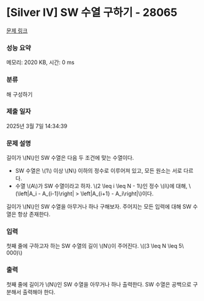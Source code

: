 # [Silver IV] SW 수열 구하기 - 28065 

[문제 링크](https://www.acmicpc.net/problem/28065) 

### 성능 요약

메모리: 2020 KB, 시간: 0 ms

### 분류

해 구성하기

### 제출 일자

2025년 3월 7일 14:34:39

### 문제 설명

<p>길이가 \(N\)인 SW 수열은 다음 두 조건에 맞는 수열이다.</p>

<ul>
	<li>SW 수열은 \(1\) 이상 \(N\) 이하의 정수로 이루어져 있고, 모든 원소는 서로 다르다.</li>
	<li>수열 \(A\)가 SW 수열이라고 하자. \(2 \leq i \leq N - 1\)인 정수 \(i\)에 대해, \(\left|A_i - A_{i-1}\right| > \left|A_{i+1} - A_i\right|\)이다.</li>
</ul>

<p>길이가 \(N\)인 SW 수열을 아무거나 하나 구해보자. 주어지는 모든 입력에 대해 SW 수열은 항상 존재한다.</p>

### 입력 

 <p>첫째 줄에 구하고자 하는 SW 수열의 길이 \(N\)이 주어진다. \((3 \leq N \leq 5\ 000)\)</p>

### 출력 

 <p>첫째 줄에 길이가 \(N\)인 SW 수열을 아무거나 하나 출력한다. SW 수열은 공백으로 구분해서 출력해야 한다.</p>

